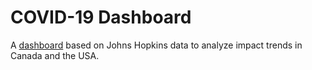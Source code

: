 # COVID-19 Dashboard

A [dashboard](https://sshongru.github.io/covid19/) based on Johns Hopkins data to analyze impact trends in Canada and the USA.
